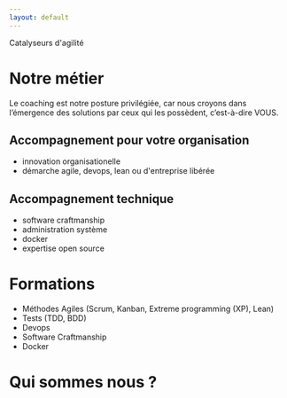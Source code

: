 ```yaml
---
layout: default
---
```

Catalyseurs d'agilité

# Notre métier

Le coaching est notre posture privilégiée, car nous croyons dans l’émergence des solutions par ceux qui les possèdent, c’est-à-dire VOUS.


## Accompagnement pour votre organisation

* innovation organisationelle
* démarche agile, devops, lean ou d'entreprise libérée


## Accompagnement technique

* software craftmanship
* administration système
* docker
* expertise open source


# Formations

* Méthodes Agiles (Scrum, Kanban, Extreme programming (XP), Lean)
* Tests (TDD, BDD)
* Devops
* Software Craftmanship
* Docker


# Qui sommes nous ?



